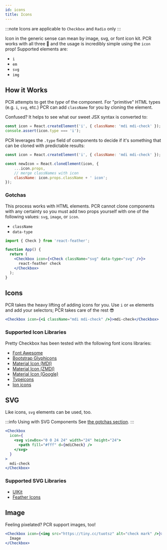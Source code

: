 ```yaml
---
id: icons
title: Icons
---
```


:::note Icons are applicable to `Checkbox` and `Radio` only :::

Icon in the generic sense can mean by image, svg, or font icon kit. PCR works
with all three :tada: and the usage is incredibly simple using the `icon` prop!
Supported elements are:

- `i`
- `em`
- `svg`
- `img`

## How it Works

PCR attempts to get the _type_ of the component. For "primitive" HTML types
(e.g. `i`, `svg`, etc.) PCR can add `className` for you by cloning the element.

Confused? It helps to see what our sweet JSX syntax is converted to:

```js
const icon = React.createElement('i', { className: 'mdi mdi-check' });
console.assert(icon.type === 'i');
```

PCR leverages the `.type` field of components to decide if it's something that
can be cloned with predictable results:

```js
const icon = React.createElement('i', { className: 'mdi mdi-check' });

const newIcon = React.cloneElement(icon, {
    ...icon.props,
    // merge classNames with icon
    className: icon.props.className + ' icon';
});
```

### Gotchas

This process works with HTML elements. PCR cannot clone components with any
certainty so you must add two props yourself with one of the following values:
`svg`, `image`, or `icon`.

- `className`
- `data-type`

```jsx {5}
import { Check } from 'react-feather';

function App() {
  return (
    <Checkbox icon={<Check className="svg" data-type="svg" />}>
      react-feather check
    </Checkbox>
  );
}
```

## Icons

PCR takes the heavy lifting of adding icons for you. Use `i` or `em` elements
and add your selectors; PCR takes care of the rest :sunglasses:

```jsx live
<Checkbox icon={<i className="mdi mdi-check" />}>mdi-check</Checkbox>
```

### Supported Icon Libraries

Pretty Checkbox has been tested with the following font icons libraries:

- [Font Awesome](https://fontawesome.com/icons?from=io)
- [Bootstrap Glyphicons](http://fontawesome.io/icons/)
- [Material Icon (MDI)](https://materialdesignicons.com/)
- [Material Icon (ZMDI)](http://zavoloklom.github.io/material-design-iconic-font/icons.html)
- [Material Icon (Google)](https://material.io/icons)
- [Typeicons](http://www.typicons.com/)
- [Ion icons](http://ionicons.com/)

## SVG

Like icons, `svg` elements can be used, too.

:::info Using with SVG Components See [the gotchas section](#gotchas). :::

```jsx live
<Checkbox
  icon={
    <svg viewBox="0 0 24 24" width="24" height="24">
      <path fill="#fff" d={mdiCheck} />
    </svg>
  }
>
  mdi-check
</Checkbox>
```

### Supported SVG Libraries

- [UIKit](https://getuikit.com/docs/icon)
- [Feather Icons](https://feathericons.com/)

## Image

Feeling pixelated? PCR support images, too!

```jsx live
<Checkbox icon={<img src="https://tiny.cc/tuotsz" alt="check mark" />}>
  Image
</Checkbox>
```
